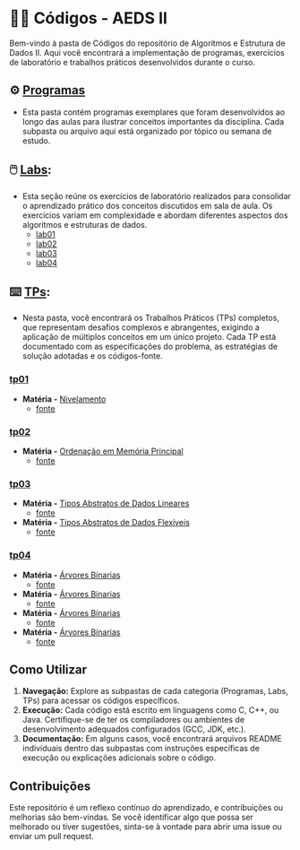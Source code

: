 # 🧑‍💻 Códigos - AEDS II

Bem-vindo à pasta de Códigos do repositório de Algoritmos e Estrutura de Dados II. Aqui você encontrará a implementação de programas, exercícios de laboratório e trabalhos práticos desenvolvidos durante o curso.

## ⚙️ [Programas](programas)
  - Esta pasta contém programas exemplares que foram desenvolvidos ao longo das aulas para ilustrar conceitos importantes da disciplina. Cada subpasta ou arquivo aqui está organizado por tópico ou semana de estudo.

## 🖱️ [Labs](labs):
  - Esta seção reúne os exercícios de laboratório realizados para consolidar o aprendizado prático dos conceitos discutidos em sala de aula. Os exercícios variam em complexidade e abordam diferentes aspectos dos algoritmos e estruturas de dados.
      * [lab01](labs/lab01)
      * [lab02](labs/lab02)
      * [lab03](labs/lab03)
      * [lab04](labs/lab04)

## ⌨️ [TPs](tps):
  - Nesta pasta, você encontrará os Trabalhos Práticos (TPs) completos, que representam desafios complexos e abrangentes, exigindo a aplicação de múltiplos conceitos em um único projeto. Cada TP está documentado com as especificações do problema, as estratégias de solução adotadas e os códigos-fonte.
### [tp01](tps/tp01)
  * **Matéria -** [Nivelamento](/AEDs-II/unidades/unidade00-nivelamento)
    * [fonte](unidades-fonte/unidade00-nivelamento/)
        
### [tp02](tps/tp02)
  * **Matéria -** [Ordenação em Memória Principal](/AEDs-II/unidades/unidade03-ordenacao-em-memoria-principal)
    * [fonte](unidades-fonte/unidade03-ordenacao-em-memoria-principal/)

### [tp03](tps/tp03)
  * **Matéria -** [Tipos Abstratos de Dados Lineares](/AEDs-II/unidades/unidade02-estruturas-de-dados-basicas-lineares)
    * [fonte](unidades-fonte/unidade02-estruturas-de-dados-basicas-lineares/)
  * **Matéria -** [Tipos Abstratos de Dados Flexíveis](/AEDs-II/unidades/unidade04-estrutura-de-dados-basicos-flexiveis)
    * [fonte](unidades-fonte/unidade04-estrutura-de-dados-basicos-flexiveis/)

### [tp04](tps/tp04)
  * **Matéria -** [Árvores Bínarias](/AEDs-II/unidades/unidade05-arvores-binarias)
    * [fonte](unidades-fonte/unidade05-arvores-binarias/)
  * **Matéria -** [Árvores Bínarias](/AEDs-II/unidade06-balanceamento-de-arvores)
    * [fonte](unidades-fonte/unidade06-balanceamento-de-arvores/)
  * **Matéria -** [Árvores Bínarias](/AEDs-II/unidades/unidade07-tabelas-e-dicionarios)
    * [fonte](unidades-fonte/unidade07-tabelas-e-dicionarios/)
  * **Matéria -** [Árvores Bínarias](/AEDs-II/unidades/unidade08-arvores-TRIE)
    * [fonte](unidades-fonte/unidade08-arvores-TRIE/)

## Como Utilizar

1. **Navegação:** Explore as subpastas de cada categoria (Programas, Labs, TPs) para acessar os códigos específicos.
2. **Execução:** Cada código está escrito em linguagens como C, C++, ou Java. Certifique-se de ter os compiladores ou ambientes de desenvolvimento adequados configurados (GCC, JDK, etc.).
3. **Documentação:** Em alguns casos, você encontrará arquivos README individuais dentro das subpastas com instruções específicas de execução ou explicações adicionais sobre o código.

## Contribuições

Este repositório é um reflexo contínuo do aprendizado, e contribuições ou melhorias são bem-vindas. Se você identificar algo que possa ser melhorado ou tiver sugestões, sinta-se à vontade para abrir uma issue ou enviar um pull request.
